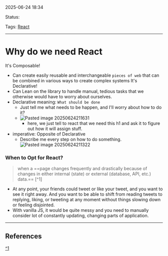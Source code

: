 
2025-06-24 18:34

Status:

Tags: [React](../../../3%20-%20Tags/React.md)

---
# Why do we need React
It's Composable!
- Can create easily reusable and interchangeable `pieces of web` that can be combined in various ways to create complex systems
It's Declarative!
- Can Lean on the library to handle manual, tedious tasks that we otherwise would have to worry about ourselves.
- Declarative meaning: `What should be done`
	- Just tell me what needs to be happen, and I'll worry about how to do it?
	- ![Pasted image 20250624211631](../../../2%20-%20Source%20Material/Media%20and%20other%20files/Pasted%20image%2020250624211631.png)
		- here, we just tell to react that we need this h1 and ask it to figure out how it will assign stuff.
- imperative: Opposite of Declarative
	- Describe me every step on how to do something.
		![Pasted image 20250624211322](../../../2%20-%20Source%20Material/Media%20and%20other%20files/Pasted%20image%2020250624211322.png)

### When to Opt for React?
>when a ==page changes frequently and drastically because of changes in either internal (state) or external (database, API, etc.) data.==  [^1] 

- At any point, your friends could tweet or like your tweet, and you want to see it right away. And you want to be able to shift from reading tweets to replying, liking, or tweeting at any moment without things slowing down or feeling disjointed.
- With vanilla JS, it would be quite messy and you need to manually consider lot of constantly updating, changing parts of application.
---
## References
[^1](../../../2%20-%20Source%20Material/FrontEnd%20Material/React/Why%20React%20over%20Vanilla%20JS.md)

